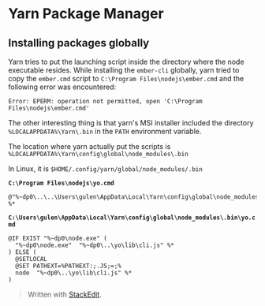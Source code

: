 # Yarn Package Manager

## Installing packages globally
Yarn tries to put the launching script inside the directory where the node executable resides. While installing the `ember-cli` globally, yarn tried to copy the `ember.cmd` script to `C:\Program Files\nodejs\ember.cmd` and the following error was encountered:
```
Error: EPERM: operation not permitted, open 'C:\Program Files\nodejs\ember.cmd'
```

The other interesting thing is that yarn's MSI installer included the directory `%LOCALAPPDATA%\Yarn\.bin` in the `PATH` environment variable.

The location where yarn actually put the scripts is `%LOCALAPPDATA%\Yarn\config\global\node_modules\.bin`

In Linux, it is
`$HOME/.config/yarn/global/node_modules/.bin`

**`C:\Program Files\nodejs\yo.cmd`**
```
@"%~dp0\..\..\Users\gulen\AppData\Local\Yarn\config\global\node_modules\.bin\yo.cmd"   %*
```

**`C:\Users\gulen\AppData\Local\Yarn\config\global\node_modules\.bin\yo.cmd`**
```
@IF EXIST "%~dp0\node.exe" (
  "%~dp0\node.exe"  "%~dp0\..\yo\lib\cli.js" %*
) ELSE (
  @SETLOCAL
  @SET PATHEXT=%PATHEXT:;.JS;=;%
  node  "%~dp0\..\yo\lib\cli.js" %*
)
```

> Written with [StackEdit](https://stackedit.io/).